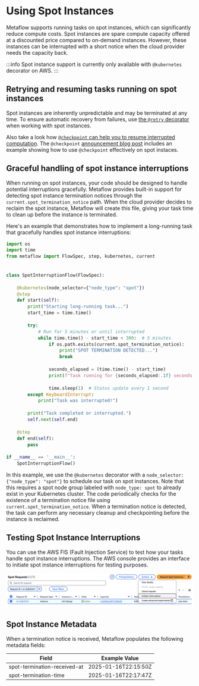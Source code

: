

# Using Spot Instances

Metaflow supports running tasks on spot instances, which can significantly
reduce compute costs. Spot instances are spare compute capacity offered at a
discounted price compared to on-demand instances. However, these instances can
be interrupted with a short notice when the cloud provider needs the capacity
back.

:::info
Spot instance support is currently only available with `@kubernetes` decorator on AWS.
:::

## Retrying and resuming tasks running on spot instances

Spot instances are inherently unpredictable and may be terminated at any time. To
ensure automatic recovery from failures, use [the `@retry`
decorator](/scaling/failures#retrying-tasks-with-the-retry-decorator) when working
with spot instances.

Also take a look how [`@checkpoint` can help you to resume interrupted
computation](/scaling/checkpoint/introduction). The `@checkpoint` [announcement blog
post](https://outerbounds.com/blog/indestructible-training-with-checkpoint) includes
an example showing how to use `@checkpoint` effectively on spot instaces.

## Graceful handling of spot instance interruptions

When running on spot instances, your code should be designed to handle
potential interruptions gracefully. Metaflow provides built-in support for
detecting spot instance termination notices through the
`current.spot_termination_notice` path. When the cloud provider decides to
reclaim the spot instance, Metaflow will create this file, giving your task
time to clean up before the instance is terminated.

Here's an example that demonstrates how to implement a long-running task that gracefully handles spot instance interruptions:

```python
import os
import time
from metaflow import FlowSpec, step, kubernetes, current


class SpotInterruptionFlow(FlowSpec):

    @kubernetes(node_selector={"node_type": "spot"})
    @step
    def start(self):
        print("Starting long-running task...")
        start_time = time.time()

        try:
            # Run for 5 minutes or until interrupted
            while time.time() - start_time < 300:  # 5 minutes
                if os.path.exists(current.spot_termination_notice):
                    print("SPOT TERMINATION DETECTED...")
                    break

                seconds_elapsed = (time.time() - start_time)
                print(f"Task running for {seconds_elapsed:.1f} seconds...")

                time.sleep(1)  # Status update every 1 second
        except KeyboardInterrupt:
            print("Task was interrupted!")

        print("Task completed or interrupted.")
        self.next(self.end)

    @step
    def end(self):
        pass

if __name__ == '__main__':
    SpotInterruptionFlow()
```

In this example, we use the `@kubernetes` decorator with a `node_selector:
{"node_type": "spot"}` to schedule our task on spot instances. Note that this
requires a spot node group labeled with `node_type: spot` to already exist in
your Kubernetes cluster. The code periodically checks for the existence of a
termination notice file using `current.spot_termination_notice`. When a
termination notice is detected, the task can perform any necessary cleanup and
checkpointing before the instance is reclaimed.

## Testing Spot Instance Interruptions

You can use the AWS FIS (Fault Injection Service) to test how your tasks handle spot instance
interruptions. The AWS console provides an interface to initiate spot instance interruptions for
testing purposes.

![](/assets/aws-spot-interruption.png)

## Spot Instance Metadata

When a termination notice is received, Metaflow populates the following metadata fields:

| Field | Example Value |
|----------|---------|
| spot-termination-received-at | 2025-01-16T22:15:50Z |
| spot-termination-time | 2025-01-16T22:17:47Z |
